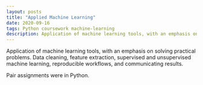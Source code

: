 ```yaml
---
layout: posts
title: "Applied Machine Learning"
date: 2020-09-16
tags: Python coursework machine-learning
description: Application of machine learning tools, with an emphasis on solving practical problems. Data cleaning, feature extraction, supervised and unsupervised machine learning, reproducible workflows, and communicating results.
---
```

Application of machine learning tools, with an emphasis on solving practical problems. Data cleaning, feature extraction, supervised and unsupervised machine learning, reproducible workflows, and communicating results.

Pair assignments were in Python.